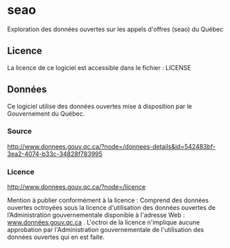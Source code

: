 # seao

Exploration des données ouvertes sur les appels d'offres (seao) du Québec

## Licence

La licence de ce logiciel est accessible dans le fichier :
LICENSE

## Données

Ce logiciel utilise des données ouvertes mise à disposition par le 
Gouvernement du Québec.

### Source
http://www.donnees.gouv.qc.ca/?node=/donnees-details&id=542483bf-3ea2-4074-b33c-34828f783995

### Licence
http://www.donnees.gouv.qc.ca/?node=/licence

Mention à publier conformément à la licence :
Comprend des données ouvertes octroyées sous la licence d'utilisation des données ouvertes de l’Administration gouvernementale disponible à l'adresse Web : www.données.gouv.qc.ca . L'octroi de la licence n'implique aucune approbation par l'Administration gouvernementale de l'utilisation des données ouvertes qui en est faite.
